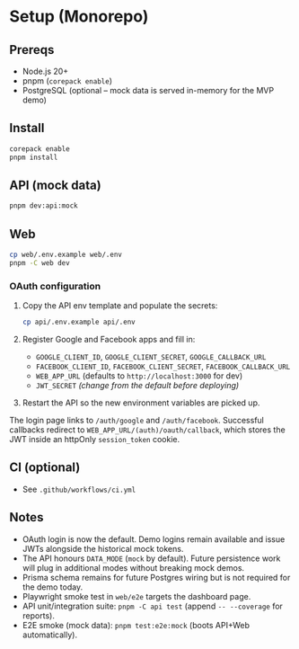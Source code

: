 # Setup (Monorepo)

## Prereqs

- Node.js 20+
- pnpm (`corepack enable`)
- PostgreSQL (optional – mock data is served in-memory for the MVP demo)

## Install

```bash
corepack enable
pnpm install
```

## API (mock data)

```bash
pnpm dev:api:mock
```

## Web

```bash
cp web/.env.example web/.env
pnpm -C web dev
```

### OAuth configuration

1. Copy the API env template and populate the secrets:

   ```bash
   cp api/.env.example api/.env
   ```

2. Register Google and Facebook apps and fill in:

   - `GOOGLE_CLIENT_ID`, `GOOGLE_CLIENT_SECRET`, `GOOGLE_CALLBACK_URL`
   - `FACEBOOK_CLIENT_ID`, `FACEBOOK_CLIENT_SECRET`, `FACEBOOK_CALLBACK_URL`
   - `WEB_APP_URL` (defaults to `http://localhost:3000` for dev)
   - `JWT_SECRET` *(change from the default before deploying)*

3. Restart the API so the new environment variables are picked up.

The login page links to `/auth/google` and `/auth/facebook`. Successful callbacks redirect to
`WEB_APP_URL/(auth)/oauth/callback`, which stores the JWT inside an httpOnly `session_token` cookie.

## CI (optional)

- See `.github/workflows/ci.yml`

## Notes

- OAuth login is now the default. Demo logins remain available and issue JWTs alongside the historical mock tokens.
- The API honours `DATA_MODE` (`mock` by default). Future persistence work will plug in additional modes without breaking mock demos.
- Prisma schema remains for future Postgres wiring but is not required for the demo today.
- Playwright smoke test in `web/e2e` targets the dashboard page.
- API unit/integration suite: `pnpm -C api test` (append `-- --coverage` for reports).
- E2E smoke (mock data): `pnpm test:e2e:mock` (boots API+Web automatically).
